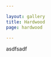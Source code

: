 ```yaml
---

layout: gallery
title: Hardwood
page: hardwood

---
```


asdfsadf


<!-- the images for this page will be automatically outputted with the gallery layout -->

<!--

{% for image in site.static_files %}
    {% if image.path contains 'img' and image.path contains page.page %}
        <div class="col-xs-12 col-md-4 img-container">
            <a href="{{ site.baseurl }}{{ image.path }}" data-lightbox="{{i}}">
                <img src="{{ site.baseurl }}{{ image.path }}" alt="image" />
            </a>
        </div>
    {% endif %}
{% endfor %}-->
